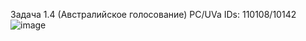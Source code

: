 Задача 1.4 (Австралийское голосование)
PC/UVa IDs:  110108/10142
![image](https://github.com/SonyaSorokina/PRiTROlab1-1/assets/125186901/f16252f6-f9ff-43cd-a6f7-41bdd606c633)
